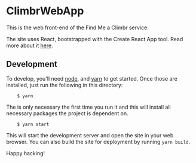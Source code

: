 # ClimbrWebApp

This is the web front-end of the Find Me a Climbr service.

The site uses React, bootstrapped with the Create React
App tool. Read more about it [here](docs/REACT.md).

## Development

To develop, you'll need [node](http://nodejs.org), and
[yarn](https://yarnpkg.com/) to get started. Once those
are installed, just run the following in this directory:

```
    $ yarn
```

The is only necessary the first time you run it and this
will install all necessary packages the project is
dependent on.

```
    $ yarn start
```

This will start the development server and open the site
in your web browser.  You can also build the site for
deployment by running `yarn build`.

Happy hacking!
